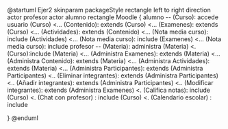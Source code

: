 @startuml Ejer2
skinparam packageStyle rectangle
left to right direction 
actor profesor
actor  alumno
rectangle  Moodle {
   alumno -- (Curso): accede usuario
   (Curso) <... (Contenido): extends
   (Curso) <... (Examenes): extends
   (Curso) <... (Actividades): extends
   (Contenido) <... (Nota media curso): include
   (Actividades) <... (Nota media curso): include
   (Examenes) <... (Nota media curso): include
   profesor -- (Materia): administra 
   (Materia) <. (Curso):include
   (Materia) <... (Administra Examenes): extends
   (Materia) <... (Administra Contenido): extends
   (Materia) <... (Administra Actividades): extends
   (Materia) <... (Administra Participantes): extends
   (Administra Participantes) <.. (Eliminar integrantes): extends
   (Administra Participantes) <.. (Añadir integrantes): extends
   (Administra Participantes) <.. (Modificar integrantes): extends
   (Administra Examenes) <. (Califica notas): include
   (Curso) <. (Chat con profesor) : include
   (Curso) <. (Calendario escolar) : include

}
@enduml